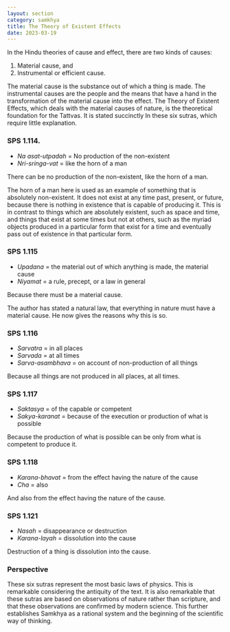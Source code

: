 ```yaml
---
layout: section
category: samkhya
title: The Theory of Existent Effects
date: 2023-03-19
---
```

In the Hindu theories of cause and effect, there are two kinds of causes:  
1. Material cause, and
2. Instrumental or efficient cause.  

The material cause is the substance out of which a thing is made. The instrumental causes are the people and the means that have a hand in the transformation of the material cause into the effect. The Theory of Existent Effects, which deals with the material causes of nature, is the theoretical foundation for the Tattvas. It is stated succinctly In these six sutras, which require little explanation.

### SPS 1.114.
- *Na asat-utpadah* = No production of the non-existent
- *Nri-sringa-vat* = like the horn of a man

There can be no production of the non-existent, like the horn of a man.

The horn of a man here is used as an example of something that is absolutely non-existent. It does not exist at any time past, present, or future, because there is nothing in existence that is capable of producing it. This is in contrast to things which are absolutely existent, such as space and time, and things that exist at some times but not at others, such as the myriad objects produced in a particular form that exist for a time and eventually pass out of existence in that particular form.

### SPS 1.115
- *Upadana* = the material out of which anything is made, the material cause
- *Niyamat* = a rule, precept, or a law in general

Because there must be a material cause.

The author has stated a natural law, that everything in nature must have a material cause. He now gives the reasons why this is so.

### SPS 1.116 
- *Sarvatra* = in all places
- *Sarvada* = at all times
- *Sarva-asambhava* = on account of non-production of all things

Because all things are not produced in all places, at all times.

### SPS 1.117
- *Saktasya* = of the capable or competent
- *Sakya-karanat* = because of the execution or production of what is possible

Because the production of what is possible can be only from what is competent to produce it.

### SPS 1.118
- *Karana-bhavat* = from the effect having the nature of the cause
- *Cha* = also

And also from the effect having the nature of the cause.

### SPS 1.121
- *Nasah* = disappearance or destruction
- *Karana-layah* = dissolution into the cause

Destruction of a thing is dissolution into the cause.

### Perspective 

These six sutras represent the most basic laws of physics. This is remarkable considering the antiquity of the text. It is also remarkable that these sutras are based on observations of nature rather than scripture, and that these observations are confirmed by modern science. This further establishes Samkhya as a rational system and the beginning of the scientific way of thinking.
